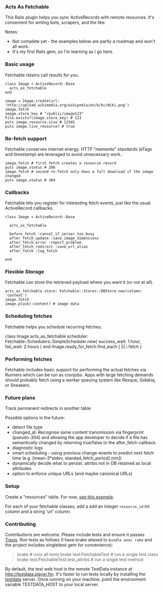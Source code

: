 ### Acts As Fetchable

This Rails plugin helps you sync ActiveRecords with remote resources. It's
convenient for writing bots, scrapers, and the like.

Notes:

* Not complete yet - the examples below are partly a roadmap and won't all
  work.
* It's my first Rails gem, so I'm learning as I go here.

### Basic usage

Fetchable retains call results for you.

    class Image < ActiveRecord::Base
      acts_as_fetchable
    end

    image = Image.create(url: 'http://upload.wikimedia.org/wikipedia/en/b/bc/Wiki.png')
    image.fetch
    image.store_key # "/public/image123"
    File.exists?(image.store_key) # 123
    puts image.resource.size # 12345
    puts image.live_resource? # true

### Re-fetch support

Fetchable conserves internet energy. HTTP "memento" standards (eTags and
timestamp) are leveraged to avoid unnecessary work.

    image.fetch # first fetch creates a resource record
    puts image.status # 200
    image.fetch # second re-fetch only does a full download if the image changed
    puts image.status # 304

### Callbacks

Fetchable lets you register for interesting fetch events, just like the usual
ActiveRecord callbacks.

    class Image < ActiveRecord::Base

      acts_as_fetchable

      before_fetch :cancel_if_server_too_busy
      after_fetch_update :save_image_dimensions
      after_fetch_error :report_problem
      after_fetch_redirect :save_url_alias
      after_fetch :log_fetch

    end

### Flexible Storage

Fetchable can store the retrieved payload where you want it (or not at all).

    acts_as_fetchable store: Fetchable::Stores::DBStore.new(column: 'content')
    image.fetch
    image.pluck(:content) # image data

### Scheduling fetches

Fetchable helps you schedule recurring fetches.

  class Image
    acts_as_fetchable scheduler: Fetchable::Schedulers::SimpleScheduler.new(
      success_wait: 1.hour,
      fail_wait: 2.hours
    )
  end
  Image.ready\_for\_fetch.find\_each { |i| i.fetch }

### Performing fetches

Fetchable includes basic support for performing the actual fetches via Runners
which can be run as cronjobs. Apps with large fetching demands should probably
fetch using a worker queuing system like Resque, Sidekiq, or Sneakers.

### Future plans

Track permanent redirects in another table

Possible options in the future:
* detect file type
* changed\_at: Recognise same content transmission via fingerprint (pseudo-304) and allowing the app developer to decide if a file has semantically changed by returning true/false to the after\_fetch callback.
* diagnostic logs
* smart scheduling - using previous change-events to predict next fetch time (e.g. [mean-3\*stdev, standad\_fetch\_period].min])
* dynamically decide what to persist. attribs not in DB retained as local attributes
* option to enforce unique URLs (and maybe canonical URLs)

### Setup

Create a "resources" table. For now, [see this
example](https://github.com/playerfm/fetchable/blob/master/test/dummy/db/migrate/01_create_resources.rb).

For each of your fetchable classes, add a add an integer `resource_id` int
column and a string 'url' column.

### Contributing

Contributions are welcome. Please include tests and ensure it passes
[Travis](https://travis-ci.org/playerfm/fetchable). Run tests as follows (I
have brake aliased to `bundle exec rake` and the project includes single\test
gem for convenience):

> brake # runs all tests
> brake test:FetchableTest # run a single test class
> brake test:FetchableTest:test\_attribs # run a single test method

By default, the test web host is the remote TestData instance at
http://testdata.player.fm. It's faster to run tests locally by installing the
[testdata](https://github.com/playerfm/testdata) server. Once running on your
machine, point the environment variable TESTDATA\_HOST to your local server.

